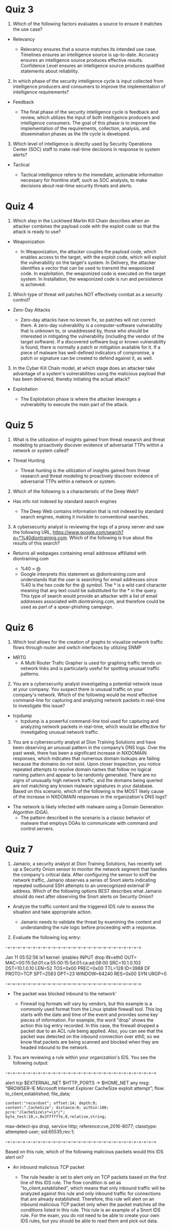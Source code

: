 # Quiz 3

1. Which of the following factors evaluates a source to ensure it matches the use case?

- Relevancy

  - Relevancy ensures that a source matches its intended use case. Timelines ensures an intelligence source is up-to-date. Accuracy ensures an intelligence source produces effective results. Confidence Level ensures an intelligence source produces qualified statements about reliability.


2. In which phase of the security intelligence cycle is input collected from intelligence producers and consumers to improve the implementation of intelligence requirements?

- Feedback

  - The final phase of the security intelligence cycle is feedback and review, which utilizes the input of both intelligence producers and intelligence consumers. The goal of this phase is to improve the implementation of the requirements, collection, analysis, and dissemination phases as the life cycle is developed.


3. Which level of intelligence is directly used by Security Operations Center (SOC) staff to make real-time decisions in response to system alerts?

- Tactical

  - Tactical intelligence refers to the immediate, actionable information necessary for frontline staff, such as SOC analysts, to make decisions about real-time security threats and alerts.

#

# Quiz 4

1. Which step in the Lockheed Martin Kill Chain describes when an attacker combines the payload code with the exploit code so that the attack is ready to use?

- Weaponization

  - In Weaponization, the attacker couples the payload code, which enables access to the target, with the exploit code, which will exploit the vulnerability on the target's system. In Delivery, the attacker identifies a vector that can be used to transmit the weaponized code. In exploitation, the weaponized code is executed on the target system. In Installation, the weaponized code is run and persistence is achieved.


2. Which type of threat will patches NOT effectively combat as a security control?

- Zero-Day Attacks

  - Zero-day attacks have no known fix, so patches will not correct them. A zero-day vulnerability is a computer-software vulnerability that is unknown to, or unaddressed by, those who should be interested in mitigating the vulnerability (including the vendor of the target software). If a discovered software bug or known vulnerability is found, there is normally a patch or mitigation available for it. If a piece of malware has well-defined indicators of compromise, a patch or signature can be created to defend against it, as well.


3. In the Cyber Kill Chain model, at which stage does an attacker take advantage of a system's vulnerabilities using the malicious payload that has been delivered, thereby initiating the actual attack?

- Exploitation

  - The Exploitation phase is where the attacker leverages a vulnerability to execute the main part of the attack.
 
#

# Quiz 5 

1. What is the utilization of insights gained from threat research and threat modeling to proactively discover evidence of adversarial TTPs within a network or system called?

- Threat Hunting

  - Threat hunting is the utilization of insights gained from threat research and threat modeling to proactively discover evidence of adversarial TTPs within a network or system.

2. Which of the following is a characteristic of the Deep Web?

- Has info not indexed by standard search engines

  - The Deep Web contains information that is not indexed by standard search engines, making it invisible to conventional searches.

3. A cybersecurity analyst is reviewing the logs of a proxy server and saw the following URL, https://www.google.com/search?q=*%40diontraining.com. Which of the following is true about the results of this search?

- Returns all webpages containing email addressw affiliated with diontraining.com

  - %40 = @
  - Google interprets this statement as @diontraining.com and understands that the user is searching for email addresses since %40 is the hex code for the @ symbol. The * is a wild card character meaning that any text could be substituted for the * in the query. This type of search would provide an attacker with a list of email addresses associated with diontraining.com, and therefore could be used as part of a spear-phishing campaign.

#

# Quiz 6

1. Which tool allows for the creation of graphs to visualize network traffic flows through router and switch interfaces by utilizing SNMP

- MRTG 
  - A Multi Router Trafic Grapher is used for graphing traffic trends on network links and is particularly useful for spotting unusual traffic patterns.

2. You are a cybersecurity analyst investigating a potential network issue at your company. You suspect there is unusual traffic on your company's network. Which of the following would be most effective command-line for capturing and analyzing network packets in real-time to investigate this issue?

- tcpdump
  - tcpdump is a powerful command-line tool used for capturing and analyzing network packets in real-time, which would be effective for investigating unusual network traffic.

3. You are a cybersecurity analyst at Dion Training Solutions and have been observing an unusual pattern in the company’s DNS logs. Over the past week, there has been a significant increase in NXDOMAIN responses, which indicates that numerous domain lookups are failing because the domains do not exist. Upon closer inspection, you notice repeated attempts to resolve domain names that follow no logical naming pattern and appear to be randomly generated. There are no signs of unusually high network traffic, and the domains being queried are not matching any known malware signatures in your database. Based on this scenario, which of the following is the MOST likely cause of the increase in NXDOMAIN responses in the organization's DNS logs?

- The network is likely infected with malware using a Domain Generation Algorithm (DGA).
  - The pattern described in the scenario is a classic behavior of malware that employs DGAs to communicate with command and control servers.

#

# Quiz 7

1. Jamario, a security analyst at Dion Training Solutions, has recently set up a Security Onion sensor to monitor the network segment that handles the company's critical data. After configuring the sensor to sniff the network traffic, Jamario observes a series of Snort alerts indicating repeated outbound SSH attempts to an unrecognized external IP address. Which of the following options BEST describes what Jamario should do next after observing the Snort alerts on Security Onion?

- Analyze the traffic content and the triggered IDS rule to assess the situation and take appropriate action.

  - Jamario needs to validate the threat by examining the content and understanding the rule logic before proceeding with a response.
 
2. Evaluate the following log entry:

-=-=-=-=-=-=-=-=-=-=-=-=-=-=-=-=-=-=-=-=-=-=-=-=-=-=-=

Jan 11 05:52:56 lx1 kernel: iptables INPUT drop IN=eth0 OUT= MAC=00:15:5d:01:ca:55:00:15:5d:01:ca:ad:08:00 SRC=10.1.0.102 DST=10.1.0.10 LEN=52 TOS=0x00 PREC=0x00 TTL=128 ID=3988 DF PROTO=TCP SPT=2583 DPT=23 WINDOW=64240 RES=0x00 SYN URGP=0

-=-=-=-=-=-=-=-=-=-=-=-=-=-=-=-=-=-=-=-=-=-=-=-=-=-=-=

- The packet was blocked inbound to the network'

  - Firewall log formats will vary by vendors, but this example is a commonly used format from the Linux iptable firewall tool. This log starts with the date and time of the event and provides some key pieces of information. For example, the word "drop" shows the action this log entry recorded. In this case, the firewall dropped a packet due to an ACL rule being applied. Also, you can see that the packet was detected on the inbound connection over eth0, so we know that packets are being scanned and blocked when they are headed inbound to the network.

3. You are reviewing a rule within your organization's IDS. You see the following output:

-=-=-=-=-=-=-=-=-=-=-=-=-=-=-=-=-=-=-=-=-=-=-=-=-=-=-=-=-=-=

alert tcp $EXTERNAL_NET $HTTP_PORTS -> $HOME_NET any
msg: “BROWSER-IE Microsoft Internet Explorer
CacheSize exploit attempt”;
flow: to_client,established;
file_data;

    content:"recordset"; offset:14; depth:9;
    content:".CacheSize"; distance:0; within:100;
    pcre:"/CacheSize\s*=\s*/";
    byte_test:10,>,0x3ffffffe,0,relative,string;

max-detect-ips drop, service http;
reference:cve,2016-8077;
classtype: attempted-user;
sid:65535;rev:1;

-=-=-=-=-=-=-=-=-=-=-=-=-=-=-=-=-=-=-=-=-=-=-=-=-=-=-=-=-=-=

Based on this rule, which of the following malicious packets would this IDS alert on?

- An inbound malicious TCP packet

  - The rule header is set to alert only on TCP packets based on the first line of this IDS rule. The flow condition is set as "to_client,established", which means that only inbound traffic will be analyzed against this rule and only inbound traffic for connections that are already established. Therefore, this rule will alert on an inbound malicious TCP packet only when the packet matches all the conditions listed in this rule. This rule is an example of a Snort IDS rule. For the exam, you do not need to be able to create your own IDS rules, but you should be able to read them and pick out data.
